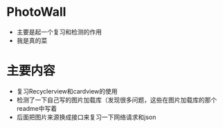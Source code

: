 # PhotoWall
- 主要是起一个复习和检测的作用
- 我是真的菜
# 主要内容
- 复习Recyclerview和cardview的使用
- 检测了一下自己写的图片加载库（发现很多问题，这些在图片加载库的那个readme中写着
- 后面把图片来源换成接口来复习一下网络请求和json
